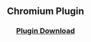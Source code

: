 <h2 align="center">Chromium Plugin</h2>

<h3 align="center"><a href="https://downgit.github.io/#/home?url=https://github.com/DiscordCSL/DiscordCSL/blob/main/plugins/chromium-mv3/dist.zip">Plugin Download</a></h3>
